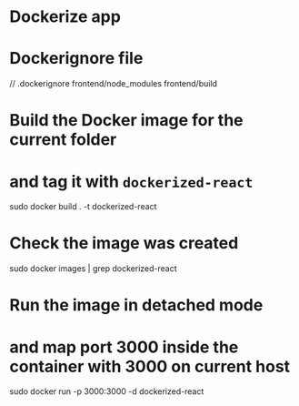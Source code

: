 # Dockerize app

# Dockerignore file
// .dockerignore
frontend/node_modules
frontend/build

# Build the Docker image for the current folder 
# and tag it with `dockerized-react`
sudo docker build . -t dockerized-react

# Check the image was created
sudo docker images | grep dockerized-react

# Run the image in detached mode 
# and map port 3000 inside the container with 3000 on current host
sudo docker run -p 3000:3000 -d dockerized-react